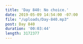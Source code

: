 ```yaml
---
title: 'Day 840: No choice.'
date: 2019-05-09 14:54:00 -07:00
file: "/uploads/Day-840.mp3"
post: Day 840
duration: '00:03:44'
length: 3172377
---
```



